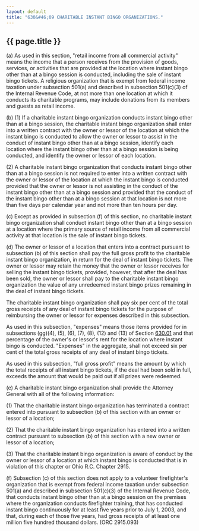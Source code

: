 ```yaml
---
layout: default
title: "630&#46;09 CHARITABLE INSTANT BINGO ORGANIZATIONS."
---
```


{{ page.title }}
----------------

(a) As used in this section, &quot;retail income from all commercial activity&quot; means the income that a person receives from the provision of goods, services, or activities that are provided at the location where instant bingo other than at a bingo session is conducted, including the sale of instant bingo tickets. A religious organization that is exempt from federal income taxation under subsection 501(a) and described in subsection 501(c)(3) of the Internal Revenue Code, at not more than one location at which it conducts its charitable programs, may include donations from its members and guests as retail income.

(b) (1) If a charitable instant bingo organization conducts instant bingo other than at a bingo session, the charitable instant bingo organization shall enter into a written contract with the owner or lessor of the location at which the instant bingo is conducted to allow the owner or lessor to assist in the conduct of instant bingo other than at a bingo session, identify each location where the instant bingo other than at a bingo session is being conducted, and identify the owner or lessor of each location. 

(2) A charitable instant bingo organization that conducts instant bingo other than at a bingo session is not required to enter into a written contract with the owner or lessor of the location at which the instant bingo is conducted provided that the owner or lessor is not assisting in the conduct of the instant bingo other than at a bingo session and provided that the conduct of the instant bingo other than at a bingo session at that location is not more than five days per calendar year and not more than ten hours per day.

(c) Except as provided in subsection (f) of this section, no charitable instant bingo organization shall conduct instant bingo other than at a bingo session at a location where the primary source of retail income from all commercial activity at that location is the sale of instant bingo tickets.

(d) The owner or lessor of a location that enters into a contract pursuant to subsection (b) of this section shall pay the full gross profit to the charitable instant bingo organization, in return for the deal of instant bingo tickets. The owner or lessor may retain the money that the owner or lessor receives for selling the instant bingo tickets, provided, however, that after the deal has been sold, the owner or lessor shall pay to the charitable instant bingo organization the value of any unredeemed instant bingo prizes remaining in the deal of instant bingo tickets.

The charitable instant bingo organization shall pay six per cent of the total gross receipts of any deal of instant bingo tickets for the purpose of reimbursing the owner or lessor for expenses described in this subsection.

As used in this subsection, "expenses" means those items provided for in subsections (gg)(4), (5), (6), (7), (8), (12) and (13) of Section [630.01](2e6c03fb.html) and that percentage of the owner's or lessor's rent for the location where instant bingo is conducted. "Expenses" in the aggregate, shall not exceed six per cent of the total gross receipts of any deal of instant bingo tickets.

As used in this subsection, "full gross profit" means the amount by which the total receipts of all instant bingo tickets, if the deal had been sold in full, exceeds the amount that would be paid out if all prizes were redeemed.

(e) A charitable instant bingo organization shall provide the Attorney General with all of the following information:

(1) That the charitable instant bingo organization has terminated a contract entered into pursuant to subsection (b) of this section with an owner or lessor of a location;

(2) That the charitable instant bingo organization has entered into a written contract pursuant to subsection (b) of this section with a new owner or lessor of a location;

(3) That the charitable instant bingo organization is aware of conduct by the owner or lessor of a location at which instant bingo is conducted that is in violation of this chapter or Ohio R.C. Chapter 2915.

(f) Subsection (c) of this section does not apply to a volunteer firefighter's organization that is exempt from federal income taxation under subsection 501(a) and described in subsection 501(c)(3) of the Internal Revenue Code, that conducts instant bingo other than at a bingo session on the premises where the organization conducts firefighter training, that has conducted instant bingo continuously for at least five years prior to July 1, 2003, and that, during each of those five years, had gross receipts of at least one million five hundred thousand dollars. (ORC 2915.093)